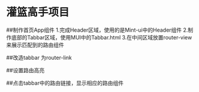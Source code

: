# 灌篮高手项目

##制作首页App组件
1.完成Header区域，使用的是Mint-ui中的Header组件
2.制作底部的Tabbar区域，使用MUI中的Tabbar.html 
3.在中间区域放置router-view来展示匹配到的路由组件

##改造tabbar 为router-link

##设置路由高亮

##点击tabbar中的路由链接，显示相应的路由组件